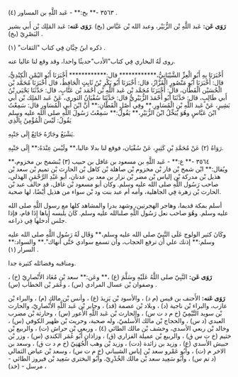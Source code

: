 ٣٥٦٣ -** بخ:** - عَبد اللَّهِ بن المساور (٤) .

**رَوَى عَن:** عَبد اللَّهِ بْن الزُّبَيْر، وعبد الله بْن عَبَّاس (بخ) .**رَوَى عَنه:** عَبد المَلِك بْن أَبي بشير البَصْرِيّ (بخ) .

ذكره ابنُ حِبَّان فِي كتاب "الثقات" (١) .

روى لَهُ البخاري فِي كتاب"الأدب"حديثًا واحدا، وقد وقع لنا عاليا عنه.

أَخْبَرَنَا بِهِ أَبُو الْعِزِّ الشَّيْبَانِيُّ،************ قال:************ أَخْبَرَنَا أَبُو اليُمْنِ الْكِنْدِيُّ، قال: أَخْبَرَنَا أَبُو مَنْصُورٍ الْقَزَّازُ، قال: أَخْبَرَنَا أَبُو بَكْرِ بْنُ ثَابِتٍ الْحَافِظُ، قال أَخْبَرَنَا مُحَمَّد بْن الْحُسَيْن الْقَطَّان، قال: أَخْبَرَنَا مُحَمَّد بْن عَبد اللَّهِ بْن أَحْمَد بْن عَتَّابٍ، قال: حَدَّثَنَا يَحْيَى بْنُ أَبي طَالِبٍ، قال: حَدَّثَنَا أَبُو أَحْمَدَ الزُّبَيْرِيُّ قال: حَدَّثَنَا سُفْيَانُ الثوري، عَنْ عَبد المَلِك بْن أَبي بَشِيرٍ، عَنْ عَبد اللَّهِ بْنِ الْمُسَاوِرِ.** وفِي أَصْلٍ الْقَطَّانِ:** أَنَّ ابْنَ أَبي الْمُسَاوِرِ قال: سَمِعْتُ ابْنَ عَبَّاسٍ وهُوَ يُبَخِّلُ ابْنَ الزُّبَيْرِ،** يَقُولُ:** سَمِعْتُ رَسُولَ اللَّهِ صلى الله عليه وسلم يَقُولُ: لَيْسَ الْمُؤْمِنُ بِالَّذِي

يَشْبَعُ وجَارُهُ جَائِعٌ إِلَى جَنْبِهِ.

رَوَاهُ (٢) عَنْ مُحَمَّدِ بْنِ كَثِيرٍ، عَنْ سُفْيَان، فوقع لنا بدلا عاليا،** ولَيْسَ عِنْدَهُ:** إِلَى جَنْبِهِ.

٣٥٦٤ -** ع:** - عَبد اللَّهِ بن مسعود بن غافل بن حبيب (٣) بْنشمخ بن مخزوم،** ويُقال:** ابْن شمخ بْن فار بْن مخزوم بْن صاهلة بْن كاهل بْن الحارث بْن تميم بْن سعد بْن هذيل بْن مدركة بْن إلياس بْن مضر بْن نزار بن معد بن عدنان، أبو عَبْدِ الرَّحْمَنِ الهذلي، صاحب رَسُول اللَّهِ صلى الله عليه وسلم. وكان أبو مسعود بْن غافل، قد حالف عبد بْن الحارث بْن زهرة فِي الجاهلية، وأمه أم عبد بنت ود بْن سواء من هذيل أَيْضًا، لها صحبة.

أسلم بمكة قديما، وهاجر الهجرتين، وشهد بدرا والمشاهد كلها مع رسول اللَّهِ صلى الله عليه وسلم. وهُوَ صاحب نعل رَسُول اللَّهِ صلىالله عليه وسلم. كَانَ يلبسه إياها إِذَا قام، فإذا جلس أدخلها فِي ذراعه.

وكَانَ كثير الولوج عَلَى النَّبِيّ صلى الله عليه وسلم،** وَقَال لَهُ رَسُول اللَّهِ صلى الله عليه وسلم:** إذنك علي أن ترفع الحجاب، وأن تسمع سوادي حَتَّى أنهاك".** والسواد:** السرار (١) .

ومناقبه وفضائله كثيرة جدا.

**رَوَى عَن:** النَّبِيّ صلى اللَّهُ عَلَيْهِ وسَلَّمَ (ع) ،** وعَن:** سعد بْن مُعَاذ الأَنْصارِيّ (خ) ، وصفوان بْن عسال المرادي (س) ، وعُمَر بْن الخطاب (س) .

**رَوَى عَنه:** الأَحنف بن قيس (م د) ، والأسود بْن يَزِيدَ (ع) ، وأنس بْن مالك (م) ، والبراء بْن عازب، والبراء بْن ناجية (د) ، وبلاد بْن عصمة (قد) ، وجابر بْن عَبد اللَّهِ الأَنْصارِيّ، والحارث بْن سويد التَّيْمِيّ (خ م د ت س) ، والحارث بْن عَبد اللَّهِ الأَعور (س) ، وحارثة بْن مضرب العبدي (د س) ، والحجاج بْن مالك الأَسلميّ، وله صحبة، وحريث بْن ظهير الكوفي (س) ، وخالد بْن ربعي الأسدي، وخشف بْن مالك الطائي (٤) ، وربعي بْن حراش (ت) ، والربيع بْن خثيم (خ ت س ق) ، والربيع بْن عميلة الفزاري (ق) ، وزاذان أَبُو عُمَر الكندي (س) ، وزر بْن حبيش الأسدي (ع) ، وزيد بن زائدة (دت) ، وزيد بْن وهب الْجُهَنِيّ (خ م د ت ق) ، وسعد بن الاخر م (ت) ، وأَبُو عَمْرو سعد بْن إياس الشيباني (خ م ت س) ، وسعد بْن عياض الثمالي (د تم س) ، وأَبُو سَعِيد سعد بْن مالك الخُدْرِيّ، وأَبُو البختري سَعِيد بْن فيروز الطائي - مرسل - (خد) ،